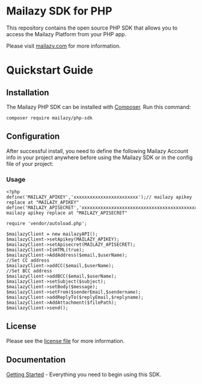 
# Mailazy SDK for PHP
This repository contains the open source PHP SDK that allows you to access the Mailazy Platform from your PHP app.

Please visit [mailazy.com](https://mailazy.com/) for more information.

# Quickstart Guide

## Installation

The Mailazy PHP SDK can be installed with  [Composer](https://getcomposer.org/). Run this command:
```
composer require mailazy/php-sdk
```

## Configuration
After successful install, you need to define the following Mailazy Account info in your project anywhere before using the Mailazy SDK or in the config file of your project:

### Usage

```
<?php
define('MAILAZY_APIKEY','xxxxxxxxxxxxxxxxxxxxxxxx');// mailazy apikey replace at "MAILAZY_APIKEY"
define('MAILAZY_APISECRET','xxxxxxxxxxxxxxxxxxxxxxxxxxxxxxxxxxxxxxxxxxxxx');// mailazy apikey replace at "MAILAZY_APISECRET"

require 'vendor/autoload.php';

$mailazyClient = new mailazyAPI();
$mailazyClient->setApikey(MAILAZY_APIKEY);
$mailazyClient->setApisecret(MAILAZY_APISECRET);
$mailazyClient->IsHTML(true);
$mailazyClient->AddAddress($email,$userName);
//Set CC address
$mailazyClient->addCC($email,$userName);
//Set BCC address
$mailazyClient->addBCC($email,$userName);
$mailazyClient->setSubject($subject);
$mailazyClient->setBody($message);
$mailazyClient->setFrom($senderEmail,$sendername);
$mailazyClient->addReplyTo($replyEmail,$replyname);
$mailazyClient->AddAttachment($filePath);
$mailazyClient->send();
```          

## License

Please see the  [license file](https://github.com/mailazy/mailazy-php/blob/master/LICENSE)  for more information.      

## Documentation

[Getting Started](https://mailazy.com/docs/) - Everything you need to begin using this SDK.